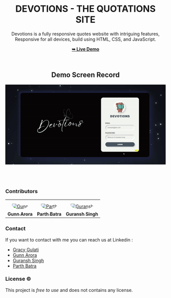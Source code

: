 <div align="center">
  
<h1 align="center">DEVOTIONS - THE QUOTATIONS SITE </h1>

  Devotions is a fully responsive quotes website with intriguing features, <br /> Responsive for all devices, build using HTML, CSS, and JavaScript.

  <a href="https://gracygulati7.github.io/DEVOTIONS/"><strong>➥ Live Demo</strong></a>

<br />

<h2>Demo Screen Record</h2>

![Devotions Demo](https://github.com/gracygulati7/DEVOTIONS/blob/main/live%20demo.gif)

</div>

<br><br>

### Contributors

<table>
<tr>
    <td align="center" style="word-wrap: break-word; width: 150.0; height: 150.0">
        <a href=https://github.com/gunn333>
            <img src=https://avatars.githubusercontent.com/u/122155330?v=4 v=4 width="100;"  style="border-radius:50%;align-items:center;justify-content:center;overflow:hidden;padding-top:10px" alt=Gunn Arora/>
            <br />
            <sub style="font-size:14px"><b>Gunn Arora</b></sub>
        </a>
    </td>
    <td align="center" style="word-wrap: break-word; width: 150.0; height: 150.0">
        <a href=https://github.com/par-987>
            <img src=https://avatars.githubusercontent.com/u/123724823?v=4 width="100;"  style="border-radius:50%;align-items:center;justify-content:center;overflow:hidden;padding-top:10px" alt=Parth Batra/>
            <br />
            <sub style="font-size:14px"><b>Parth Batra</b></sub>
        </a>
    </td>
    <td align="center" style="word-wrap: break-word; width: 150.0; height: 150.0">
        <a href=https://github.com/Guranshsingh5911> 
            <img src=https://avatars.githubusercontent.com/u/124994083?v=4 width="100;"  style="border-radius:50%;align-items:center;justify-content:center;overflow:hidden;padding-top:10px" alt=Guransh Singh/>
            <br />
            <sub style="font-size:14px"><b>Guransh Singh</b></sub>
        </a>
    </td>
</tr>
</table>


### Contact

If you want to contact with me you can reach us at Linkedin : 

- [Gracy Gulati](https://www.linkedin.com/in/gracy-gulati-956061292/)
- [Gunn Arora](https://www.linkedin.com/in/gunn-arora-3a0a9b291/)
- [Guransh Singh](https://www.linkedin.com/in/guransh-singh-336b4a254/)
- [Parth Batra](https://www.linkedin.com/in/parth-batra-1aa633259/)


### License ©

This project is *free to use* and does not contains any license.

